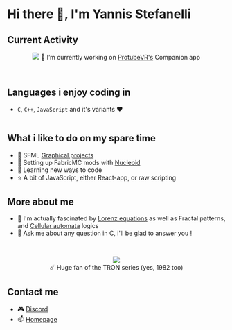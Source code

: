 # Hi there 👋, I'm Yannis Stefanelli

## Current Activity
<p align="center">
  <img src="https://scontent-cdg2-1.xx.fbcdn.net/v/t39.30808-6/242063303_1219039205262831_3286381386161493500_n.jpg?_nc_cat=106&ccb=1-7&_nc_sid=e3f864&_nc_ohc=t2zL61NqW8kAX8jSGOq&_nc_ht=scontent-cdg2-1.xx&oh=00_AfA2tW4CemmoTseSEsylw6JDlNRJ8qr9_1jUtccxOGXp5A&oe=6414067E"/>
  🔭 I’m currently working on <a href="https://github.com/ProTubeVR">ProtubeVR's</a> Companion app <br/>
</p>
<br/>

## Languages i enjoy coding in 
- `C`, `C++`, `JavaScript` and it's variants ❤️ <br/><br/>

## What i like to do on my spare time
- 🎨 SFML <a href="https://github.com/stars/Ena-Shepherd/lists/graphical-projects">Graphical projects</a>
- 👾 Setting up FabricMC mods with <a href="https://github.com/NucleoidMC">Nucleoid</a>
- 🌱 Learning new ways to code
- ⭐ A bit of JavaScript, either React-app, or raw scripting
## More about me

- 🦋 I'm actually fascinated by <a href="https://www.youtube.com/watch?v=gzLOVYuXE34&list=PLev5hPgb8mPe-SuGFhPG2JbS8tL1XOId-&index=3">Lorenz equations</a> 
as well as Fractal patterns, and <a href="https://www.youtube.com/watch?v=IK7nBOLYzdE">Cellular automata</a> logics
- 💬 Ask me about any question in C, i'll be glad to answer you !

<br/>
<p align="center">
<img src="https://payload.cargocollective.com/1/0/11181/583625/vlcsnap-2011-03-19-11h46m10s11.jpg" /> <br/>
  ☄️ Huge fan of the TRON series (yes, 1982 too)
</p>

## Contact me
- 🎮 <a href="https://discordapp.com/users/416281651245613056">Discord</a>
- 📫 <a href="https://yannis-stefanelli.fr">Homepage </a>
